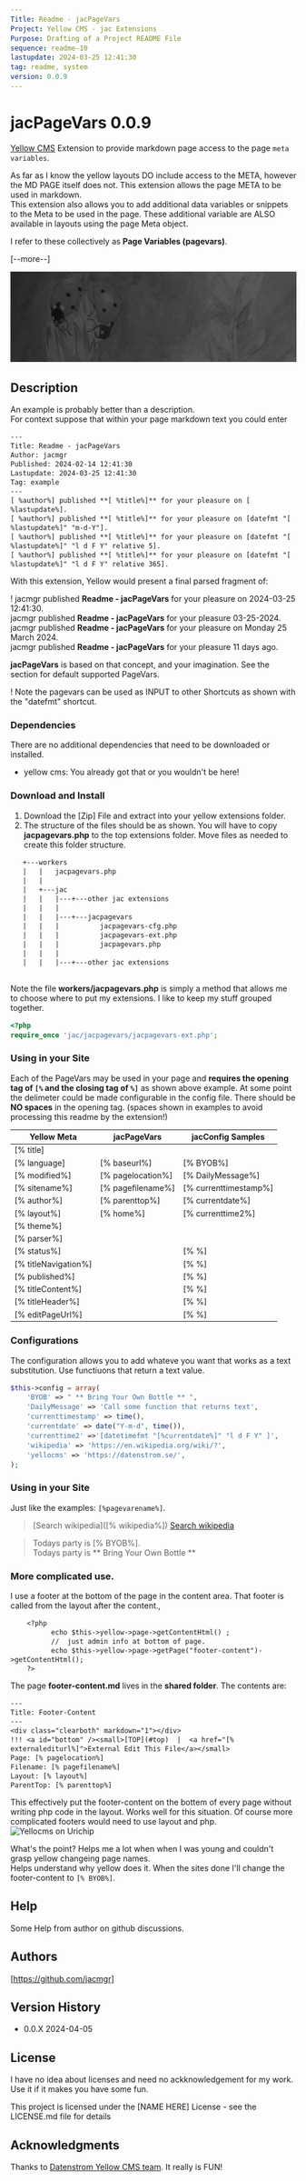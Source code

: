 ```yaml
---
Title: Readme - jacPageVars 
Project: Yellow CMS - jac Extensions
Purpose: Drafting of a Project README File 
sequence: readme-10
lastupdate: 2024-03-25 12:41:30
tag: readme, system
version: 0.0.9
---
```


[Yellow CMS]: https://datenstrom.se/yellow/

# jacPageVars 0.0.9

[Yellow CMS] Extension to provide markdown page access to the page `meta variables`.  

As far as I know the yellow layouts DO include access to the META, however the MD PAGE itself does not.
This extension allows the page META to be used in markdown.   
This extension also allows you to add additional data variables or snippets to the Meta to be used in the page.
These additional variable are ALSO available in layouts using the page Meta object.
   
I refer to these collectively as **Page Variables (pagevars)**.

[--more--]

![jacPageVars a Yellow CMS Extension](images/screenshot-jacpagevars.jpg)

## Description

An example is probably better than a description.  
For context suppose that within your page markdown text you could enter 

~~~
---
Title: Readme - jacPageVars    
Author: jacmgr   
Published: 2024-02-14 12:41:30   
Lastupdate: 2024-03-25 12:41:30   
Tag: example   
---   
[ %author%] published **[ %title%]** for your pleasure on [ %lastupdate%].   
[ %author%] published **[ %title%]** for your pleasure on [datefmt "[ %lastupdate%]" "m-d-Y"].  
[ %author%] published **[ %title%]** for your pleasure on [datefmt "[ %lastupdate%]" "l d F Y" relative 5].   
[ %author%] published **[ %title%]** for your pleasure on [datefmt "[ %lastupdate%]" "l d F Y" relative 365].      
~~~


With this extension, Yellow would present a final parsed fragment of:

! jacmgr published **Readme - jacPageVars** for your pleasure on 2024-03-25 12:41:30.   
jacmgr published **Readme - jacPageVars** for your pleasure 03-25-2024.   
jacmgr published **Readme - jacPageVars** for your pleasure on Monday 25 March 2024.   
jacmgr published **Readme - jacPageVars** for your pleasure 11 days ago.   


**jacPageVars** is based on that concept, and your imagination. 
See the section for default supported PageVars.

! Note the pagevars can be used as INPUT to other Shortcuts as shown with the "datefmt" shortcut.

### Dependencies
There are no additional dependencies that need to be downloaded or installed.   
- yellow cms: You already got that or you wouldn't be here!

### Download and Install

1. Download the [Zip] File and extract into your yellow extensions folder.
2. The structure of the files should be as shown. You will have to copy **jacpagevars.php** to the top extensions folder. 
Move files as needed to create this folder structure.

```
   +---workers
   |   |   jacpagevars.php
   |   |      
   |   +---jac
   |   |   |---+---other jac extensions
   |   |   |       
   |   |   |---+---jacpagevars
   |   |   |          jacpagevars-cfg.php
   |   |   |          jacpagevars-ext.php
   |   |   |          jacpagevars.php
   |   |   |       
   |   |   |---+---other jac extensions
   
```

Note the file **workers/jacpagevars.php** is simply a method that allows me to choose where to put my extensions. 
I like to keep my stuff grouped together.

```php
<?php
require_once 'jac/jacpagevars/jacpagevars-ext.php';
```

### Using in your Site

Each of the PageVars may be used in your page and **requires the opening tag of `[%` and the closing tag of `%]`** as shown above example. 
At some point the delimeter could be made configurable in the config file.
There should be **NO spaces** in the opening tag. (spaces shown in examples to avoid processing this readme by the extension!)

| Yellow Meta      | jacPageVars  |   jacConfig Samples    |
| ------------------ | -------------------------- | ----------------------- |
|    [% title]    |
|    [% language]    |[% baseurl%]     | [% BYOB%]  |
|    [% modified%]    |	[% pagelocation%]    |  [% DailyMessage%] |
|    [% sitename%]    |[% pagefilename%]    |  [% currenttimestamp%] |
|    [% author%]    |[% parenttop%]    |  [% currentdate%] |
|    [% layout%]    |[% home%]    |  [% currenttime2%] |
|    [% theme%]    |   |   |[% wikipedia%]
|    [% parser%]    |   |   |[% yellocms%]
|    [% status%]    |   |  [% %] |
|    [% titleNavigation%]    |   |  [% %] |
|    [% published%]    |   |  [% %] |
|    [% titleContent%]    |   |  [% %] |
|    [% titleHeader%]    |   |  [% %] |
|    [% editPageUrl%]    |   |  [% %] |


### Configurations

The configuration allows you to add whateve you want that works as a text substitution. Use functiuons that return a text value.

```php
$this->config = array(
	'BYOB' => " ** Bring Your Own Bottle ** ",
	'DailyMessage' => 'Call some function that returns text',
	'currenttimestamp' => time(),
	'currentdate' => date("Y-m-d", time()),
	'currenttime2' =>'[datetimefmt "[%currentdate%]" "l d F Y" ]',
	'wikipedia' => 'https://en.wikipedia.org/wiki/?',
	'yellocms' => 'https://datenstrom.se/',
);
```

### Using in your Site

Just like the examples:  `[%pagevarename%]`.

> [Search wikipedia]([% wikipedia%])
> [Search wikipedia]([%wikipedia%])

> Todays party is [% BYOB%].   
> Todays party is ** Bring Your Own Bottle **

### More complicated use.

I use a footer at the bottom of the page in the content area. That footer is called from the layout after the content.,

```
	<?php 
	      echo $this->yellow->page->getContentHtml() ;
	      //  just admin info at bottom of page.
		  echo $this->yellow->page->getPage("footer-content")->getContentHtml();
	?>
```

The page **footer-content.md** lives in the **shared folder**.  The contents are:

```
---
Title: Footer-Content
---
<div class="clearboth" markdown="1"></div>
!!! <a id="bottom" /><small>[TOP](#top)  |  <a href="[% externalediturl%]">External Edit This File</a></small>   
Page: [% pagelocation%]   
Filename: [% pagefilename%]  
Layout: [% layout%]   
ParentTop: [% parenttop%]
```

This effectively put the footer-content on the bottem of every page without writing php code in the layout. Works well for this situation. Of course more complicated footers would need to use layout and php.
![Yellocms on Urichip](footer.png)

What's the point?  Helps me a lot when when I was young and couldn't grasp yellow changeing page names.  
Helps understand why yellow does it.  When the sites done I'll change the footer-content to `[% BYOB%]`.  


## Help

Some Help from author on github discussions. 

## Authors

[https://github.com/jacmgr]


## Version History

* 0.0.X 2024-04-05

## License

I have no idea about licenses and need no ackknowledgement for my work. Use it if it makes you have some fun.

This project is licensed under the [NAME HERE] License - see the LICENSE.md file for details

## Acknowledgments

Thanks to [Datenstrom Yellow CMS team](https://datenstrom.se/yellow/).  It really is FUN!

